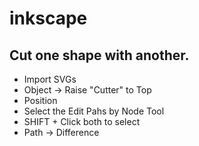 # inkscape

## Cut one shape with another.

- Import SVGs
- Object -> Raise "Cutter" to Top
- Position
- Select the Edit Pahs by Node Tool
- SHIFT + Click both to select
- Path -> Difference
